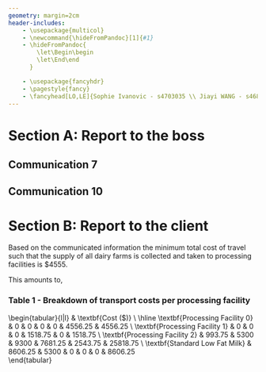 ```yaml
---
geometry: margin=2cm
header-includes:
    - \usepackage{multicol}
    - \newcommand{\hideFromPandoc}[1]{#1}
    - \hideFromPandoc{
        \let\Begin\begin
        \let\End\end
      }

    - \usepackage{fancyhdr}
    - \pagestyle{fancy}
    - \fancyhead[LO,LE]{Sophie Ivanovic - s4703035 \\ Jiayi WANG - s4682239}
---
```

# Section A: Report to the boss
## Communication 7

## Communication 10

# Section B: Report to the client
Based on the communicated information the minimum total cost of travel such that the supply of all dairy farms is collected and taken to processing facilities is $4555. 

This amounts to, 
### Table 1 - Breakdown of transport costs per processing facility 
\begin{tabular}{l|l}
                               & \textbf{Cost ($)} \\ \hline
\textbf{Processing Facility 0}    & 0                 & 0                     & 0                     & 0              & 4556.25               & 4556.25                 \\
\textbf{Processing Facility 1}  & 0                 & 0                     & 0                     & 1518.75        & 0                     & 1518.75                 \\
\textbf{Processing Facility 2}   & 993.75            & 5300                  & 9300                  & 7681.25        & 2543.75               & 25818.75                \\
\textbf{Standard Low Fat Milk} & 8606.25           & 5300                  & 0                     & 0              & 0                     & 8606.25                
\end{tabular}
